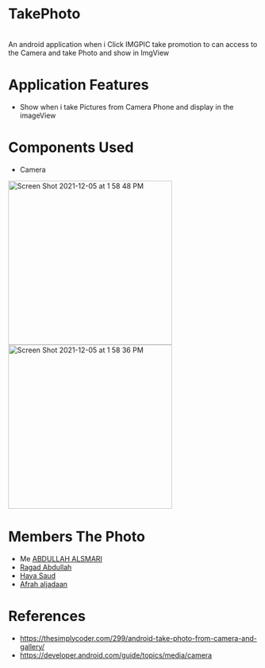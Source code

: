 # TakePhoto

<br />
An android application when i Click IMGPIC take promotion to can access to the Camera 
and take Photo and show in ImgView

# Application Features

- Show when i take Pictures from Camera Phone and display  in the imageView



# Components Used
- Camera 


<img width="330" alt="Screen Shot 2021-12-05 at 1 58 48 PM" src="https://user-images.githubusercontent.com/92260200/144743747-52410631-032e-47a1-b007-ec8021a5be1a.png"> <img width="330" alt="Screen Shot 2021-12-05 at 1 58 36 PM" src="https://user-images.githubusercontent.com/92260200/144743749-8352100a-1e67-42f5-9c6d-26968f4e4bc7.png">





# Members The Photo
- Me  [ABDULLAH ALSMARI](https://github.com/Abdullah-Alsmari) 
- [Ragad Abdullah](https://github.com/raghadabdullah97)
- [Haya Saud](https://github.com/hayasaudd)
- [Afrah aljadaan](https://github.com/AfrahJadan)






# References
-  https://thesimplycoder.com/299/android-take-photo-from-camera-and-gallery/
-  https://developer.android.com/guide/topics/media/camera
